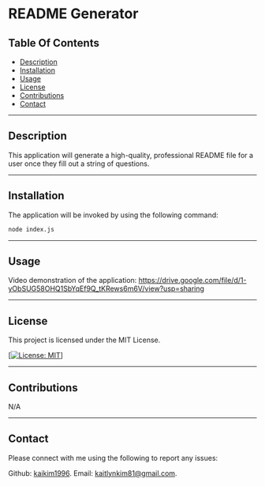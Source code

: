# README Generator


## Table Of Contents
                             
- [Description](#description)
- [Installation](#installation)
- [Usage](#usage)
- [License](#license)
- [Contributions](#contributions)
- [Contact](#contact)

---

## Description

This application will generate a high-quality, professional README file for a user once they fill out a string of questions. 

---

## Installation

The application will be invoked by using the following command:

```bash
node index.js
```


---

## Usage

Video demonstration of the application: https://drive.google.com/file/d/1-yObSUG58OHQ1SbYqEf9Q_tKRews6m6V/view?usp=sharing



---

## License



This project is licensed under the MIT License.


[[![License: MIT](https://img.shields.io/badge/License-MIT-yellow.svg)](https://opensource.org/licenses/MIT)]

---

## Contributions

N/A

---


## Contact 

Please connect with me using the following to report any issues: 

Github: [kaikim1996](https://github.com/kaikim1996).
Email: [kaitlynkim81@gmail.com](mailto:kaitlynkim81@gmail.com).






